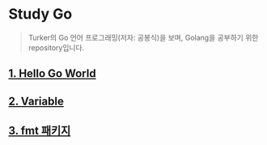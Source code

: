 # Study Go

> Turker의 Go 언어 프로그래밍(저자: 공봉식)을 보며, Golang을 공부하기 위한 repository입니다.

## [1. Hello Go World](.docs/1--hello-go-world.md)

## [2. Variable](.docs/2--variable.md)

## [3. fmt 패키지](.docs/3--fmt.md)
